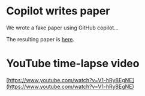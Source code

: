 # Copilot writes paper
We wrote a fake paper using GitHub copilot...

The resulting paper is [here](copilot_paper.pdf).

# YouTube time-lapse video

[https://www.youtube.com/watch?v=V1-hRy8EgNE](https://www.youtube.com/watch?v=V1-hRy8EgNE)